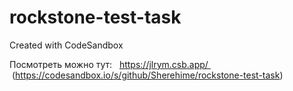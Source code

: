# rockstone-test-task
Created with CodeSandbox

Посмотреть можно тут:
  https://jlrym.csb.app/   (https://codesandbox.io/s/github/Sherehime/rockstone-test-task)
